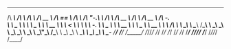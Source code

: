 
 ______     ______     ______     ______     ______     __     __   __     ______     ______     __         ______     _____    
/\  ___\   /\  ___\   /\  ___\   /\  __ \   /\  == \   /\ \   /\ "-.\ \   /\  ___\   /\  __ \   /\ \       /\  __ \   /\  __-.  
\ \ \____  \ \  __\   \ \___  \  \ \  __ \  \ \  __<   \ \ \  \ \ \-.  \  \ \___  \  \ \  __ \  \ \ \____  \ \  __ \  \ \ \/\ \ 
 \ \_____\  \ \_____\  \/\_____\  \ \_\ \_\  \ \_\ \_\  \ \_\  \ \_\\"\_\  \/\_____\  \ \_\ \_\  \ \_____\  \ \_\ \_\  \ \____- 
  \/_____/   \/_____/   \/_____/   \/_/\/_/   \/_/ /_/   \/_/   \/_/ \/_/   \/_____/   \/_/\/_/   \/_____/   \/_/\/_/   \/____/ 
                                                                                                                                
